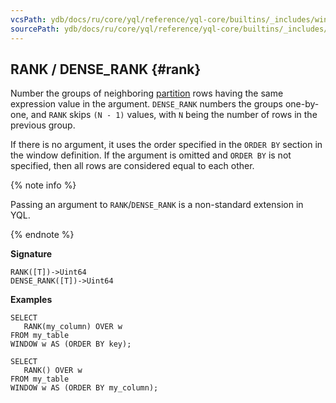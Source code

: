 ```yaml
---
vcsPath: ydb/docs/ru/core/yql/reference/yql-core/builtins/_includes/window/rank_dense.md
sourcePath: ydb/docs/ru/core/yql/reference/yql-core/builtins/_includes/window/rank_dense.md
---
```

## RANK / DENSE_RANK {#rank}

Number the groups of neighboring [partition](../../../syntax/window.md#partition) rows having the same expression value in the argument. `DENSE_RANK` numbers the groups one-by-one, and `RANK` skips `(N - 1)` values, with `N` being the number of rows in the previous group.

If there is no argument, it uses the order specified in the `ORDER BY` section in the window definition.
If the argument is omitted and `ORDER BY` is not specified, then all rows are considered equal to each other.

{% note info %}

Passing an argument to `RANK`/`DENSE_RANK` is a non-standard extension in YQL.

{% endnote %}

**Signature**
```
RANK([T])->Uint64
DENSE_RANK([T])->Uint64
```

**Examples**
```yql
SELECT
   RANK(my_column) OVER w
FROM my_table
WINDOW w AS (ORDER BY key);
```
```yql
SELECT
   RANK() OVER w
FROM my_table
WINDOW w AS (ORDER BY my_column);

